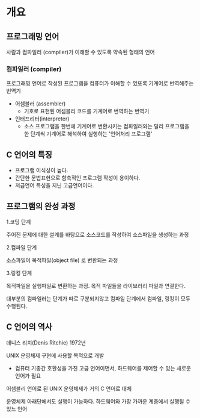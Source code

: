 # 개요

## 프로그래밍 언어

사람과 컴파일러 (compiler)가 이해할 수 있도록 약속된 형태의 언어

### 컴파일러 (compiler)

프로그래밍 언어로 작성된 프로그램을 컴퓨터가 이해할 수 있또록 기계어로 번역해주는 번역기

* 어셈블러 (assembler)
  * 기호로 표현된 어셈블리 코드를 기계어로 번역하는 번역기
* 인터프리터(interpreter)
  * 소스 프로그램을 한번에 기계어로 변환시키는 컴파일러와는 달리 프로그램을 한 단계씩 기계어로 해석하여 실행하는 '언어처리 프로그램'

## C 언어의 특징

* 프로그램 이식성이 높다.
* 간단한 문법표현으로 함축적인 프로그램 작성이 용이하다.
* 저급언어 특성을 지닌 고급언어이다.

## 프로그램의 완성 과정

1.코딩 단계

주어진 문제에 대한 설계를 바탕으로 소스코드를 작성하여 소스파일을 생성하는 과정

2.컴파일 단계

소스파일이 목적파일(object file) 로 변환되는 과정

3.링킹 단계

목적파일을 실행파일로 변환하는 과정. 목적 파일들을 라이브러리 파일과 연결한다.

대부분의 컴파일러는 단계가 따로 구분되지않고 컴파일 단계에서 컴파일, 링킹이 모두 수행된다.

## C 언어의 역사

데니스 리치(Denis Ritchie) 1972년

UNIX 운영체제 구현에 사용할 목적으로 개발
* 컴퓨터 기종간 호환성을 가진 고급 언어이면서, 하드웨어를 제어할 수 있는 새로운 언어가 필요

어셈블리 언어로 된 UNIX 운영체제가 거의 C 언어로 대체

운영체제 아래단에서도 실행이 가능하다. 하드웨어와 가장 가까운 계층에서 실행될 수 있느 언어
